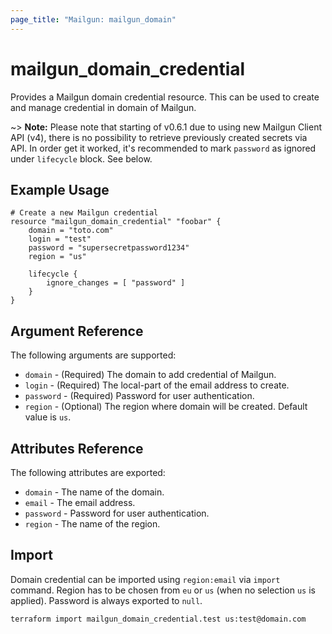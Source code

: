 ```yaml
---
page_title: "Mailgun: mailgun_domain"
---
```


# mailgun\_domain_credential

Provides a Mailgun domain credential resource. This can be used to create and manage credential in domain of Mailgun.

~> **Note:** Please note that starting of v0.6.1 due to using new Mailgun Client API (v4), there is no possibility to retrieve previously created secrets via API. In order get it worked, it's recommended to mark `password` as ignored under `lifecycle` block. See below.

## Example Usage

```hcl
# Create a new Mailgun credential
resource "mailgun_domain_credential" "foobar" {
	domain = "toto.com"
	login = "test"
	password = "supersecretpassword1234"
	region = "us"
	
	lifecycle {
	    ignore_changes = [ "password" ]
	}
}
```

## Argument Reference

The following arguments are supported:

* `domain` - (Required) The domain to add credential of Mailgun.
* `login` - (Required) The local-part of the email address to create.
* `password` - (Required) Password for user authentication.
* `region` - (Optional) The region where domain will be created. Default value is `us`.

## Attributes Reference

The following attributes are exported:

* `domain` - The name of the domain.
* `email` - The email address.
* `password` - Password for user authentication.
* `region` - The name of the region.

## Import

Domain credential can be imported using `region:email` via `import` command. Region has to be chosen from `eu` or `us` (when no selection `us` is applied). 
Password is always exported to `null`.

```hcl
terraform import mailgun_domain_credential.test us:test@domain.com
```
